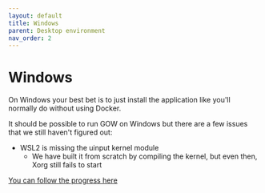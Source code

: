 ```yaml
---
layout: default
title: Windows
parent: Desktop environment
nav_order: 2
---
```


# Windows

On Windows your best bet is to just install the application like you'll normally do without using Docker. 

It should be possible to run GOW on Windows but there are a few issues that we still haven't figured out:

 - WSL2 is missing the uinput kernel module
    - We have built it from scratch by compiling the kernel, but even then, Xorg still fails to start

[You can follow the progress here](https://github.com/games-on-whales/gow/issues/13)

